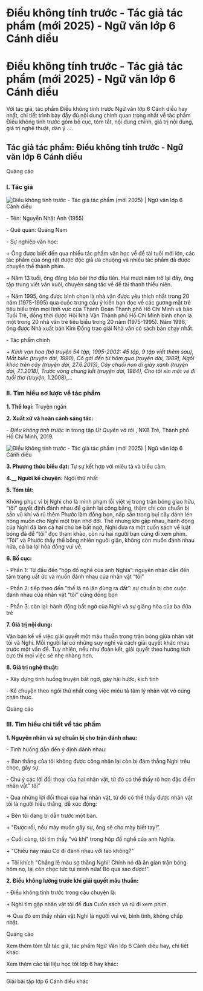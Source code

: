# Điều không tính trước - Tác giả tác phẩm (mới 2025) - Ngữ văn lớp 6 Cánh diều

# Điều không tính trước - Tác giả tác phẩm (mới 2025) - Ngữ văn lớp 6 Cánh diều

Với tác giả, tác phẩm Điều không tính trước Ngữ văn lớp 6 Cánh diều hay nhất, chi tiết trình bày đầy đủ nội dung chính quan trọng nhất về tác phẩm Điều không tính trước gồm bố cục, tóm tắt, nội dung chính, giá trị nội dung, giá trị nghệ thuật, dàn ý ....

## Tác giả tác phẩm: Điều không tính trước - Ngữ văn lớp 6 Cánh diều

Quảng cáo

### **I. Tác giả**

![Điều không tính trước - Tác giả tác phẩm \(mới 2025\) | Ngữ văn lớp 6 Cánh diều](https://vietjack.com/soan-van-lop-6-cd/images/tac-gia-tac-pham-dieu-khong-tinh-truoc-77635.png)

\- Tên: Nguyễn Nhật Ánh (1955)

\- Quê quán: Quảng Nam

\- Sự nghiệp văn học: 

\+ Ông được biết đến qua nhiều tác phẩm văn học về đề tài tuổi mới lớn, các tác phẩm của ông rất được độc giả ưa chuộng và nhiều tác phẩm đã được chuyển thể thành phim.

\+ Năm 13 tuổi, ông đăng báo bài thơ đầu tiên. Hai mươi năm trở lại đây, ông tập trung viết văn xuôi, chuyên sáng tác về đề tài thanh thiếu niên.

\+ Năm 1995, ông được bình chọn là nhà văn được yêu thích nhất trong 20 năm (1975-1995) qua cuộc trưng cầu ý kiến bạn đọc về các gương mặt trẻ tiêu biểu trên mọi lĩnh vực của Thành Đoàn Thành phố Hồ Chí Minh và báo Tuổi Trẻ, đồng thời được Hội Nhà Văn Thành phố Hồ Chí Minh bình chọn là một trong 20 nhà văn trẻ tiêu biểu trong 20 năm (1975-1995). Năm 1998, ông được Nhà xuất bản Kim Đồng trao giải Nhà văn có sách bán chạy nhất.

\- Tác phẩm chính

\+ _Kính vạn hoa (bộ truyện 54 tập, 1995-2002: 45 tập, 9 tập viết thêm sau), Mắt biếc (truyện dài, 1990), Cô gái đến từ hôm qua (truyện dài, 1989), Ngồi khóc trên cây (truyện dài, 27.6.2013), Cây chuối non đi giày xanh (truyện dài, 7.1.2018), Trước vòng chung kết (truyện dài, 1984), Cho tôi xin một vé đi tuổi thơ (truyện,_ 1.2008),...

### **II. Tìm hiểu sơ lược về tác phẩm**

**1\. Thể loại:** Truyện ngắn

**2\. Xuất xứ và hoàn cảnh sáng tác:**

\- _Điều không tính trước_ in trong tập _Út Quyên và tôi_ , NXB Trẻ, Thành phố Hồ Chí Minh, 2019.  
  
  


![Điều không tính trước - Tác giả tác phẩm \(mới 2025\) | Ngữ văn lớp 6 Cánh diều](https://vietjack.com/soan-van-lop-6-cd/images/tac-gia-tac-pham-dieu-khong-tinh-truoc-77634.png)

**3\. Phương thức biểu đạt:** Tự sự kết hợp với miêu tả và biểu cảm.

**4.__ Người kể chuyện:** Ngôi thứ nhất

**5\. Tóm tắt:**

Không phục vì bị Nghi cho là mình phạm lỗi việt vị trong trận bóng giao hữu, “tôi” quyết định đánh nhau để giành lại công bằng, thậm chí còn chuẩn bị sẵn vũ khí và rủ thêm Phước làm đồng bọn, nấp sẵn trong bụi cây đánh lén hòng muốn cho Nghi một trận nhớ đời. Thế nhưng khi gặp nhau, hành động của Nghi đã làm cả hai chú bé bất ngờ, Nghi đưa ra một cuốn sách về luật bóng đá để “tôi” đọc tham khảo, còn rủ hai người bạn cùng đi xem phim. “Tôi” và Phước thấy thế bỗng nhiên nguôi giận, không còn muốn đánh nhau nữa, cả ba lại hòa đồng vui vẻ.

**6\. Bố cục:**

\- Phần 1: Từ đầu đến “hộp đồ nghề của anh Nghĩa”: nguyên nhân dẫn đến tâm trạng uất ức và muốn đánh nhau của nhân vật “tôi”

\- Phần 2: tiếp theo đến ”thế là nó lăn đùng ra đất”: sự chuẩn bị cho cuộc đánh nhau của nhân vật “tôi” cùng đồng bọn

\- Phần 3: còn lại: hành động bất ngờ của Nghi và sự giảng hòa của ba đứa trẻ

**7\. Giá trị nội dung:**

Văn bản kể về việc giải quyết một mâu thuẫn trong trận bóng giữa nhân vật tôi và Nghi. Mỗi người lại có những suy nghĩ và cách giải quyết khác nhau trước một vấn đề. Tuy nhiên, nếu như đoàn kết, giải quyết theo hướng tích cực thì mọi việc sẽ nhẹ nhàng hơn.

**8\. Giá trị nghệ thuật:**

\- Xây dựng tình huống truyện bất ngờ, gây hài hước, kịch tính

\- Kể chuyện theo ngôi thứ nhất cùng việc miêu tả tâm lý nhân vật vô cùng chân thực.

Quảng cáo

### **III. Tìm hiểu chi tiết về tác phẩm**

**1\. Nguyên nhân và sự chuẩn bị cho trận đánh nhau:**

\- Tình huống dẫn đến ý định đánh nhau:

\+ Bàn thắng của tôi không được công nhận lại còn bị đám thằng Nghi trêu chọc, gây sự.

\- Chú ý các lời đối thoại của hai nhân vật, từ đó có thể thấy rõ hơn đặc điểm nhân vật” tôi”

\- Qua những lời đối thoại của hai nhân vật, từ đó có thể thấy được nhân vật tôi là người hiếu thắng, dễ xúc động:

\+ Bên tôi đang bị dẫn trước một bàn.

\+ "Được rồi, nếu mày muốn gây sự, ông sẽ cho mày biết tay!”. 

\+ Cuối cùng, tôi tìm thấy "vũ khí" trong hộp đồ nghề của anh Nghĩa. 

\+ "Chiều nay màu Có đi đánh nhau với tao không?" 

\+ Tôi khích "Chẳng lẽ màu sợ thằng Nghi! Chính nó đã ăn gian trận bóng hôm nọ, lại còn chọc tức tụi mình nữa! Bỏ qua sao được!". 

**2\. Điều không lường trước khi giải quyết mâu thuẫn:**

\- Điều không tính trước trong câu chuyện là:

\+ Nghi tìm gặp nhân vật tôi để đưa Cuốn sách và rủ đi xem phim. 

=> Qua đó em thấy nhân vật Nghi là người vui vẻ, bình tĩnh, không chấp nhặt.

Quảng cáo

Xem thêm tóm tắt tác giả, tác phẩm Ngữ Văn lớp 6 Cánh diều hay, chi tiết khác:

Xem thêm các tài liệu học tốt lớp 6 hay khác:

* * *

Giải bài tập lớp 6 Cánh diều khác
